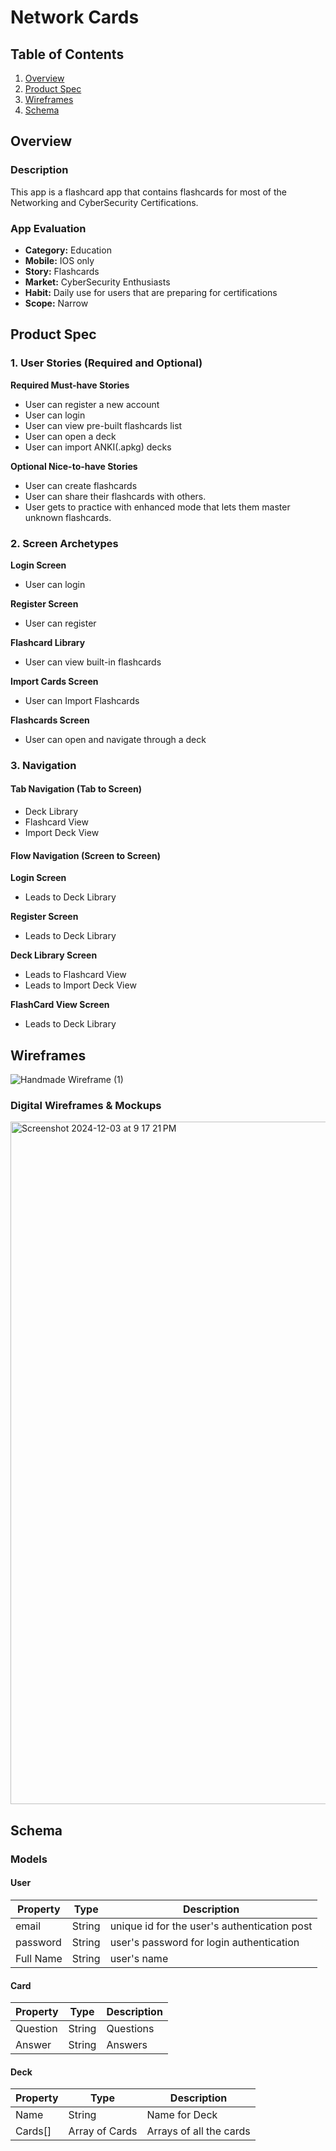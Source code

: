 # Network Cards

## Table of Contents

1. [Overview](#Overview)
2. [Product Spec](#Product-Spec)
3. [Wireframes](#Wireframes)
4. [Schema](#Schema)

## Overview

### Description

This app is a flashcard app that contains flashcards for most of the Networking and CyberSecurity Certifications.

### App Evaluation


- **Category:** Education
- **Mobile:** IOS only
- **Story:**  Flashcards
- **Market:** CyberSecurity Enthusiasts
- **Habit:** Daily use for users that are preparing for certifications
- **Scope:** Narrow

## Product Spec

### 1. User Stories (Required and Optional)

**Required Must-have Stories**

* User can register a new account
* User can login
* User can view pre-built flashcards list
* User can open a deck
* User can import ANKI(.apkg) decks

**Optional Nice-to-have Stories**

* User can create flashcards
* User can share their flashcards with others.
* User gets to practice with enhanced mode that lets them master unknown flashcards.



### 2. Screen Archetypes


**Login Screen**
* User can login

**Register Screen**
* User can register

**Flashcard Library**
* User can view built-in flashcards

**Import Cards Screen**
* User can Import Flashcards

**Flashcards Screen**
* User can open and navigate through a deck



### 3. Navigation

#### Tab Navigation (Tab to Screen)
* Deck Library
* Flashcard View
* Import Deck View


#### Flow Navigation (Screen to Screen)

**Login Screen**
  * Leads to Deck Library

**Register Screen**
  * Leads to Deck Library 

**Deck Library Screen**
  * Leads to Flashcard View
  * Leads to Import Deck View

**FlashCard View Screen**
  * Leads to Deck Library 


## Wireframes
![Handmade Wireframe (1)](https://github.com/user-attachments/assets/619a60f2-ff17-4f73-8498-ed89d64110d2)



### Digital Wireframes & Mockups
<img width="1092" alt="Screenshot 2024-12-03 at 9 17 21 PM" src="https://github.com/user-attachments/assets/2affa2c4-6483-433a-b48a-6a9097c71fe3">




## Schema 


### Models

#### User
| Property | Type   | Description                                  |
|----------|--------|----------------------------------------------|
| email    | String | unique id for the user's authentication post |
| password | String | user's password for login authentication     |
| Full Name| String | user's name   |

#### Card
| Property | Type   | Description                                  |
|----------|--------|----------------------------------------------|
| Question    | String | Questions |
| Answer | String | Answers     |


#### Deck
| Property | Type   | Description                                  |
|----------|--------|----------------------------------------------|
| Name    | String | Name for Deck |
| Cards[] | Array of Cards | Arrays of all the cards |



